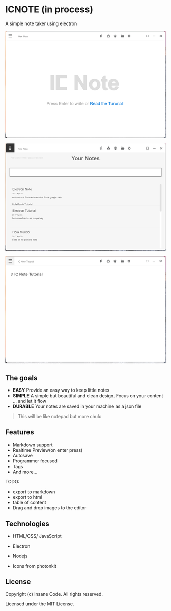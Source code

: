 # ICNOTE (in process)

A simple note taker using electron

![ICNOTE](../documentation/assets/images/img1.png)

![ICNOTE](../documentation/assets/images/img2.png)

![ICNOTE](../documentation/assets/images/img3.png)

## The goals

* **EASY** Provide an easy way to keep little notes
* **SIMPLE** A simple but beautiful and clean design. Focus on your content ... and let it flow
* **DURABLE** Your notes are saved in your machine as a json file

> This will be like notepad but more chulo 
## Features

* Markdown support
* Realtime Preview(on enter press)
* Autosave
* Programmer focused
* Tags
* And more...

TODO:
- export to markdown
- export to html
- table of content
- Drag and drop images to the editor

## Technologies

* HTML/CSS/ JavaScript
* Electron
* Nodejs

* Icons from photonkit
## License

Copyright (c) Insane Code. All rights reserved.

Licensed under the MIT License.
